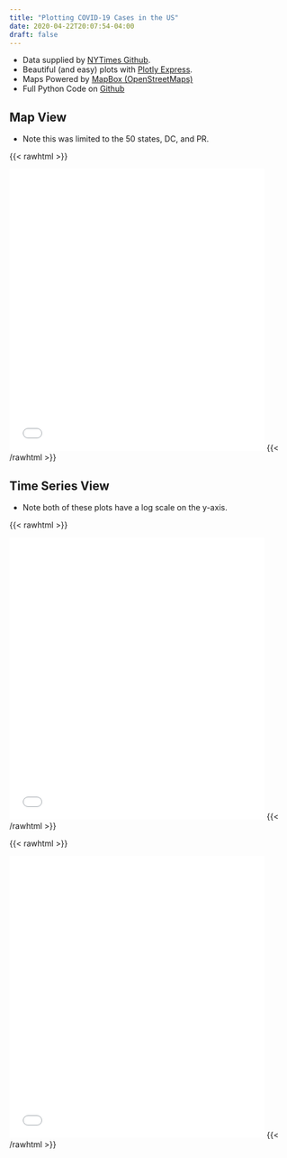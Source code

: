 ```yaml
---
title: "Plotting COVID-19 Cases in the US"
date: 2020-04-22T20:07:54-04:00
draft: false
---
```


* Data supplied by [NYTimes Github](https://github.com/nytimes/covid-19-data).
* Beautiful (and easy) plots with [Plotly Express](https://plotly.com/python/plotly-express/#plotly-express).
* Maps Powered by [MapBox (OpenStreetMaps)](https://www.mapbox.com/)
* Full Python Code on [Github](https://gist.github.com/graham-thomson/08791e9faf705d6bbdf0188b9c0a9c3b)

## Map View

* Note this was limited to the 50 states, DC, and PR.

{{< rawhtml >}}
<iframe src="../plots/counties_map.html" height="500" width=90% style="border:none;"></iframe>
{{< /rawhtml >}}

## Time Series View

* Note both of these plots have a log scale on the y-axis.

{{< rawhtml >}}
<iframe src="../plots/cases_by_state.html" height="500" width=90% style="border:none;"></iframe>
{{< /rawhtml >}}

{{< rawhtml >}}
<iframe src="../plots/deaths_by_state.html" height="500" width=90% style="border:none;"></iframe>
{{< /rawhtml >}}
